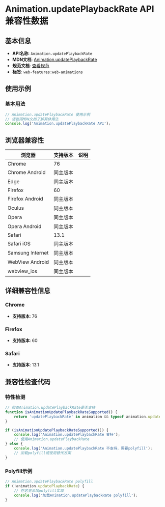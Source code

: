 # Animation.updatePlaybackRate API 兼容性数据

## 基本信息

- **API名称**: `Animation.updatePlaybackRate`
- **MDN文档**: [Animation.updatePlaybackRate](https://developer.mozilla.org/docs/Web/API/Animation/updatePlaybackRate)
- **规范文档**: [查看规范](https://drafts.csswg.org/web-animations-1/#dom-animation-updateplaybackrate)
- **标签**: `web-features:web-animations`

## 使用示例

### 基本用法

```javascript
// Animation.updatePlaybackRate 使用示例
// 请查阅MDN文档了解具体用法
console.log('Animation.updatePlaybackRate API');
```

## 浏览器兼容性

| 浏览器 | 支持版本 | 说明 |
|--------|----------|------|
| Chrome | 76 |  |
| Chrome Android | 同主版本 |  |
| Edge | 同主版本 |  |
| Firefox | 60 |  |
| Firefox Android | 同主版本 |  |
| Oculus | 同主版本 |  |
| Opera | 同主版本 |  |
| Opera Android | 同主版本 |  |
| Safari | 13.1 |  |
| Safari iOS | 同主版本 |  |
| Samsung Internet | 同主版本 |  |
| WebView Android | 同主版本 |  |
| webview_ios | 同主版本 |  |

## 详细兼容性信息

### Chrome

- **支持版本**: 76

### Firefox

- **支持版本**: 60

### Safari

- **支持版本**: 13.1

## 兼容性检查代码

### 特性检测

```javascript
// 检查Animation.updatePlaybackRate是否支持
function isAnimationUpdatePlaybackRateSupported() {
    return 'updatePlaybackRate' in animation && typeof animation.updatePlaybackRate === 'function';
}

if (isAnimationUpdatePlaybackRateSupported()) {
    console.log('Animation.updatePlaybackRate 支持');
    // 使用Animation.updatePlaybackRate
} else {
    console.log('Animation.updatePlaybackRate 不支持，需要polyfill');
    // 加载polyfill或使用替代方案
}
```

### Polyfill示例

```javascript
// Animation.updatePlaybackRate polyfill
if (!animation.updatePlaybackRate) {
    // 在这里添加polyfill实现
    console.log('加载Animation.updatePlaybackRate polyfill');
}
```

